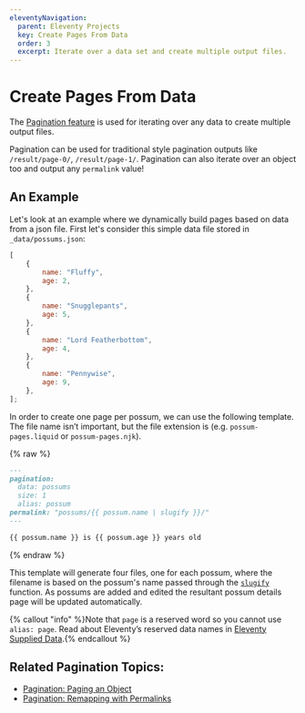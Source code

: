 ```yaml
---
eleventyNavigation:
  parent: Eleventy Projects
  key: Create Pages From Data
  order: 3
  excerpt: Iterate over a data set and create multiple output files.
---
```


# Create Pages From Data

The [Pagination feature](/docs/pagination/) is used for iterating over any data to create multiple output files.

Pagination can be used for traditional style pagination outputs like `/result/page-0/`, `/result/page-1/`. Pagination can also iterate over an object too and output any `permalink` value!

## An Example

Let's look at an example where we dynamically build pages based on data from a json file. First let's consider this simple data file stored in `_data/possums.json`:

```js
[
	{
		name: "Fluffy",
		age: 2,
	},
	{
		name: "Snugglepants",
		age: 5,
	},
	{
		name: "Lord Featherbottom",
		age: 4,
	},
	{
		name: "Pennywise",
		age: 9,
	},
];
```

In order to create one page per possum, we can use the following template. The file name isn’t important, but the file extension is (e.g. `possum-pages.liquid` or `possum-pages.njk`).

{% raw %}

```markdown
---
pagination:
  data: possums
  size: 1
  alias: possum
permalink: "possums/{{ possum.name | slugify }}/"
---

{{ possum.name }} is {{ possum.age }} years old
```

{% endraw %}

This template will generate four files, one for each possum, where the filename is based on the possum's name passed through the [`slugify`](/docs/filters/slugify/) function. As possums are added and edited the resultant possum details page will be updated automatically.

{% callout "info" %}Note that <code>page</code> is a reserved word so you cannot use <code>alias: page</code>. Read about Eleventy’s reserved data names in <a href="/docs/data-eleventy-supplied">Eleventy Supplied Data</a>.{% endcallout %}

## Related Pagination Topics:

- [Pagination: Paging an Object](/docs/pagination/#paging-an-object)
- [Pagination: Remapping with Permalinks](/docs/pagination/#remapping-with-permalinks)
